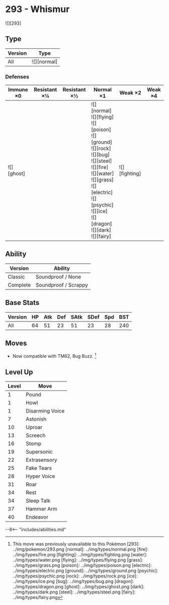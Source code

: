 # 293 - Whismur
![][293]

## Type

Version | Type
---     | ---
All     | ![][normal]

### Defenses

Immune ×0      | Resistant ×¼ | Resistant ×½ | Normal ×1                                                                                                                                                                                                                           | Weak ×2           | Weak ×4
---            | ---          | ---          | ---                                                                                                                                                                                                                                 | ---               | ---
![][ghost]<br> | &nbsp;       | &nbsp;       | ![][normal]<br>![][flying]<br>![][poison]<br>![][ground]<br>![][rock]<br>![][bug]<br>![][steel]<br>![][fire]<br>![][water]<br>![][grass]<br>![][electric]<br>![][psychic]<br>![][ice]<br>![][dragon]<br>![][dark]<br>![][fairy]<br> | ![][fighting]<br> | &nbsp;

## Ability

Version  | Ability
---      | ---
Classic  | Soundproof / None
Complete | Soundproof / Scrappy

## Base Stats

Version | HP  | Atk | Def | SAtk | SDef | Spd | BST
---     | --- | --- | --- | ---  | ---  | --- | ---
All     | 64  | 51  | 23  | 51   | 23   | 28  | 240

## Moves

 - Now compatible with TM62, Bug Buzz. [^1]

## Level Up

Level | Move
---   | ---
1     | Pound
1     | Howl
1     | Disarming Voice
7     | Astonish
10    | Uproar
13    | Screech
16    | Stomp
19    | Supersonic
22    | Extrasensory
25    | Fake Tears
28    | Hyper Voice
31    | Roar
34    | Rest
34    | Sleep Talk
37    | Hammer Arm
40    | Endeavor


--8<-- "includes/abilities.md"

[^1]: This move was previously unavailable to this Pokémon
[293]: ../img/pokemon/293.png
[normal]: ../img/types/normal.png
[fire]: ../img/types/fire.png
[fighting]: ../img/types/fighting.png
[water]: ../img/types/water.png
[flying]: ../img/types/flying.png
[grass]: ../img/types/grass.png
[poison]: ../img/types/poison.png
[electric]: ../img/types/electric.png
[ground]: ../img/types/ground.png
[psychic]: ../img/types/psychic.png
[rock]: ../img/types/rock.png
[ice]: ../img/types/ice.png
[bug]: ../img/types/bug.png
[dragon]: ../img/types/dragon.png
[ghost]: ../img/types/ghost.png
[dark]: ../img/types/dark.png
[steel]: ../img/types/steel.png
[fairy]: ../img/types/fairy.png
